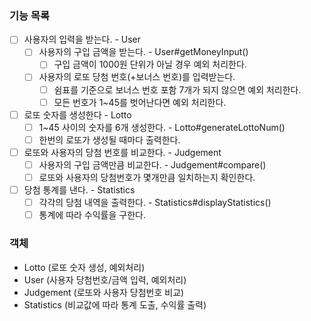 ### 기능 목록
- [ ] 사용자의 입력을 받는다. - User
    - [ ] 사용자의 구입 금액을 받는다. - User#getMoneyInput()
        - [ ] 구입 금액이 1000원 단위가 아닐 경우 예외 처리한다.
    - [ ] 사용자의 로또 당첨 번호(+보너스 번호)를 입력받는다.
        - [ ] 쉼표를 기준으로 보너스 번호 포함 7개가 되지 않으면 예외 처리한다.
        - [ ] 모든 번호가 1~45를 벗어난다면 예외 처리한다.
- [ ] 로또 숫자를 생성한다 - Lotto
    - [ ] 1~45 사이의 숫자를 6개 생성한다. - Lotto#generateLottoNum()
    - [ ] 한번의 로또가 생성될 때마다 출력한다.
- [ ] 로또와 사용자의 당첨 번호를 비교한다. - Judgement
    - [ ] 사용자의 구입 금액만큼 비교한다. - Judgement#compare()
    - [ ] 로또와 사용자의 당첨번호가 몇개만큼 일치하는지 확인한다.
- [ ] 당첨 통계를 낸다. - Statistics
    - [ ] 각각의 당첨 내역을 출력한다. - Statistics#displayStatistics()
    - [ ] 통계에 따라 수익률을 구한다.

### 객체
- Lotto (로또 숫자 생성, 예외처리)
- User (사용자 당첨번호/금액 입력, 예외처리)
- Judgement (로또와 사용자 당첨번호 비교)
- Statistics (비교값에 따라 통계 도출, 수익률 출력)
